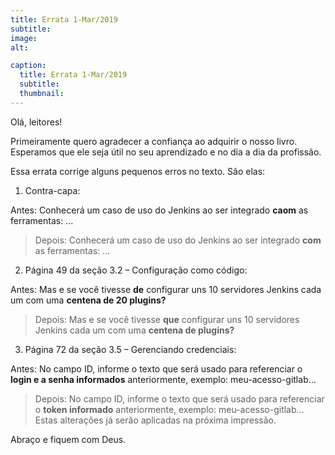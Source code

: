 ```yaml
---
title: Errata 1-Mar/2019
subtitle:
image:
alt:

caption:
  title: Errata 1-Mar/2019
  subtitle:
  thumbnail:
---
```

Olá, leitores!

Primeiramente quero agradecer a confiança ao adquirir o nosso livro. Esperamos que ele seja útil no seu aprendizado e no dia a dia da profissão.

Essa errata corrige alguns pequenos erros no texto. São elas:

1) Contra-capa:

Antes: Conhecerá um caso de uso do Jenkins ao ser integrado **caom** as ferramentas: ...

> Depois: Conhecerá um caso de uso do Jenkins ao ser integrado **com** as ferramentas: ...

2) Página 49 da seção 3.2 – Configuração como código:   

Antes: Mas e se você tivesse **de** configurar uns 10 servidores Jenkins cada um com uma **centena de 20 plugins?**

> Depois: Mas e se você tivesse **que** configurar uns 10 servidores Jenkins cada um com uma **centena de plugins?**

3) Página 72 da seção 3.5 – Gerenciando credenciais:   

Antes: No campo ID, informe o texto que será usado para referenciar o **login e a senha informados** anteriormente, exemplo: meu-acesso-gitlab…   

> Depois: No campo ID, informe o texto que será usado para referenciar o **token informado** anteriormente, exemplo: meu-acesso-gitlab… 
Estas alterações já serão aplicadas na próxima impressão.

Abraço e fiquem com Deus.